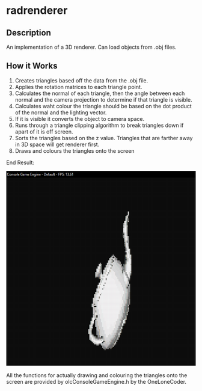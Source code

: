 # radrenderer

## Description

An implementation of a 3D renderer. Can load objects from .obj files.

## How it Works

1. Creates triangles based off the data from the .obj file. 
2. Applies the rotation matrices to each triangle point.
3. Calculates the normal of each triangle, then the angle between each normal and the camera projection to determine if that triangle is visible.
4. Calculates waht colour the triangle should be based on the dot product of the normal and the lighting vector.
5. If it is visible it converts the object to camera space.
6. Runs through a triangle clipping algorithm to break triangles down if apart of it is off screen.
7. Sorts the triangles based on the z value. Triangles that are farther away in 3D space will get renderer first.
8. Draws and colours the triangles onto the screen

End Result:

![Teapot](/screenshots/teapot.PNG)

All the functions for actually drawing and colouring the triangles onto the screen are provided by olcConsoleGameEngine.h by the OneLoneCoder. 
